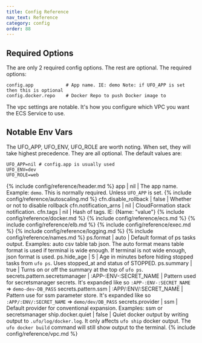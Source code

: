 ```yaml
---
title: Config Reference
nav_text: Reference
category: config
order: 88
---
```



## Required Options

The are only 2 required config options. The rest are optional. The required options:

    config.app            # App name. IE: demo Note: if UFO_APP is set then this is optional
    config.docker.repo    # Docker Repo to push Docker image to

The vpc settings are notable. It's how you configure which VPC you want the ECS Service to use.

## Notable Env Vars

The UFO_APP, UFO_ENV, UFO_ROLE are worth noting. When set, they will take highest precedence. They are all optional.  The default values are:

    UFO_APP=nil # config.app is usually used
    UFO_ENV=dev
    UFO_ROLE=web

{% include config/reference/header.md %}
app | nil | The app name. Example: `demo`. This is normally required. Unless `UFO_APP` is set.
{% include config/reference/autoscaling.md %}
cfn.disable_rollback | false | Whether or not to disable rollback
cfn.notification_arns | nil | CloudFormation stack notification.
cfn.tags | nil | Hash of tags. IE: {Name: "value"}
{% include config/reference/docker.md %}
{% include config/reference/ecs.md %}
{% include config/reference/elb.md %}
{% include config/reference/exec.md %}
{% include config/reference/logging.md %}
{% include config/reference/names.md %}
ps.format | auto | Default format of ps tasks output. Examples: auto csv table tab json. The auto format means table format is used if terminal is wide enough. If terminal is not wide enough, json format is used.
ps.hide_age | 5 | Age in minutes before hiding stopped tasks from `ufo ps`. Uses stopped_at and status of STOPPED.
ps.summary | true | Turns on or off the summary at the top of `ufo ps`.
secrets.pattern.secretsmanager | :APP-:ENV-:SECRET_NAME | Pattern used for secretsmanager secrets. It's expanded like so `:APP-:ENV-:SECRET_NAME` => `demo-dev-DB_PASS`
secrets.pattern.ssm | :APP/:ENV/:SECRET_NAME | Pattern use for ssm parameter store. It's expanded like so `:APP/:ENV/:SECRET_NAME` => `demo/dev/DB_PASS`
secrets.provider | ssm | Default provider for conventional expansion. Examples: ssm or secretsmanager
ship.docker.quiet | false | Quiet docker output by writing output to `.ufo/log/docker.log`. It only affects `ufo ship` docker output. The `ufo docker build` command will still show output to the terminal.
{% include config/reference/vpc.md %}
